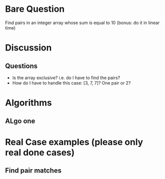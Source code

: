 # Bare Question

Find pairs in an integer array whose sum is equal to 10 (bonus: do it in linear time)

# Discussion

## Questions

 - Is the array exclusive? i.e. do I have to find the pairs?
 - How do I have to handle this case: [3, 7, 7]? One pair or 2?

# Algorithms

## ALgo one



# Real Case examples (please only real done cases)

## Find pair matches

 
